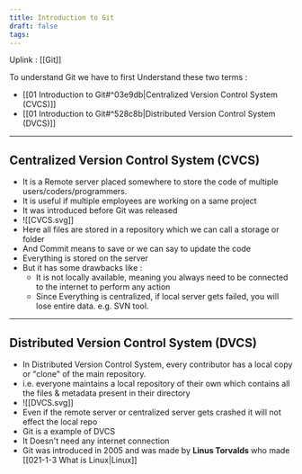 ```yaml
---
title: Introduction to Git
draft: false
tags:
---
```

Uplink : [[Git]]

To understand Git we have to first Understand these two terms :
- [[01 Introduction to Git#^03e9db|Centralized Version Control System (CVCS)]]
- [[01 Introduction to Git#^528c8b|Distributed Version Control System (DVCS)]]

---
## Centralized Version Control System (CVCS)

- It is a Remote server placed somewhere to store the code of multiple users/coders/programmers.
- It is useful if multiple employees are working on a same project
- It was introduced before Git was released
- ![[CVCS.svg]]
- Here all files are stored in a repository which we can call a storage or folder 
- And Commit means to save or we can say to update the code
- Everything is stored on the server 
- But it has some drawbacks like :
	- It is not locally available, meaning you always need to be connected to the internet to perform any action
	- Since Everything is centralized, if local server gets failed, you will lose entire data. e.g. SVN tool.

---
## Distributed Version Control System (DVCS)

- In Distributed Version Control System, every contributor has a local copy or "clone" of the main repository. 
- i.e. everyone maintains a local repository of their own which contains all the files & metadata present in their directory
- ![[DVCS.svg]]
- Even if the remote server or centralized server gets crashed it will not effect the local repo
- Git is a example of DVCS
- It Doesn't need any internet connection
- Git was introduced in 2005 and was made by **Linus Torvalds** who made [[021-1-3 What is Linux|Linux]]